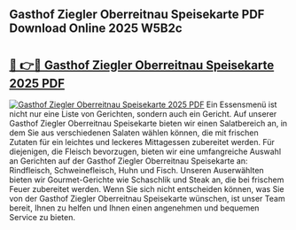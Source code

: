 ## Gasthof Ziegler Oberreitnau Speisekarte PDF Download Online 2025 W5B2c

# <h2><a href="http://gccevo.nevu.top/?p=Gasthof+Ziegler+Oberreitnau+Speisekarte">🔗 👉🔴 Gasthof Ziegler Oberreitnau Speisekarte 2025 PDF</a></h2>

[![Gasthof Ziegler Oberreitnau Speisekarte 2025 PDF](https://i.imgur.com/dBaPXMq.png)](http://gccevo.nevu.top/?p=Gasthof+Ziegler+Oberreitnau+Speisekarte)
Ein Essensmenü ist nicht nur eine Liste von Gerichten, sondern auch ein Gericht. Auf unserer Gasthof Ziegler Oberreitnau Speisekarte bieten wir einen Salatbereich an, in dem Sie aus verschiedenen Salaten wählen können, die mit frischen Zutaten für ein leichtes und leckeres Mittagessen zubereitet werden. Für diejenigen, die Fleisch bevorzugen, bieten wir eine umfangreiche Auswahl an Gerichten auf der Gasthof Ziegler Oberreitnau Speisekarte an: Rindfleisch, Schweinefleisch, Huhn und Fisch. Unseren Auserwählten bieten wir Gourmet-Gerichte wie Schaschlik und Steak an, die bei frischem Feuer zubereitet werden. Wenn Sie sich nicht entscheiden können, was Sie von der Gasthof Ziegler Oberreitnau Speisekarte wünschen, ist unser Team bereit, Ihnen zu helfen und Ihnen einen angenehmen und bequemen Service zu bieten.
